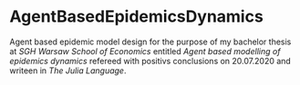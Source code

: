 # AgentBasedEpidemicsDynamics

Agent based epidemic model design for the purpose of my bachelor thesis at *SGH Warsaw School of Economics* entitled *Agent based modelling of epidemics dynamics* refereed with positivs conclusions on 20.07.2020 and writeen in *The Julia Language*.
